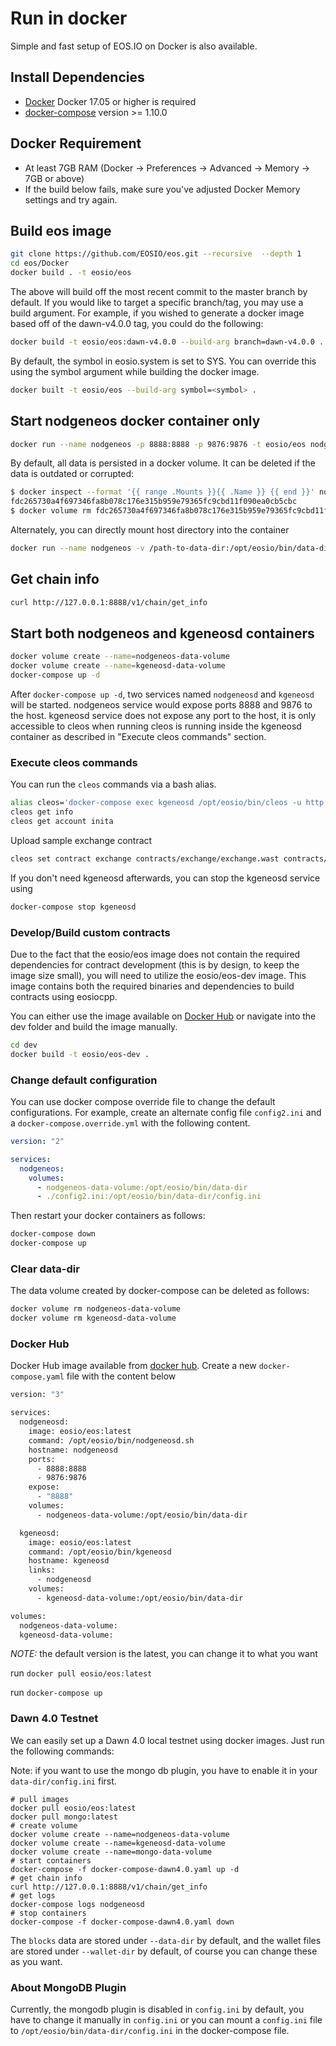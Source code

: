 # Run in docker

Simple and fast setup of EOS.IO on Docker is also available.

## Install Dependencies

- [Docker](https://docs.docker.com) Docker 17.05 or higher is required
- [docker-compose](https://docs.docker.com/compose/) version >= 1.10.0

## Docker Requirement

- At least 7GB RAM (Docker -> Preferences -> Advanced -> Memory -> 7GB or above)
- If the build below fails, make sure you've adjusted Docker Memory settings and try again.

## Build eos image

```bash
git clone https://github.com/EOSIO/eos.git --recursive  --depth 1
cd eos/Docker
docker build . -t eosio/eos
```

The above will build off the most recent commit to the master branch by default. If you would like to target a specific branch/tag, you may use a build argument. For example, if you wished to generate a docker image based off of the dawn-v4.0.0 tag, you could do the following:

```bash
docker build -t eosio/eos:dawn-v4.0.0 --build-arg branch=dawn-v4.0.0 .
```

By default, the symbol in eosio.system is set to SYS. You can override this using the symbol argument while building the docker image.

```bash
docker built -t eosio/eos --build-arg symbol=<symbol> .
```

## Start nodgeneos docker container only

```bash
docker run --name nodgeneos -p 8888:8888 -p 9876:9876 -t eosio/eos nodgeneosd.sh arg1 arg2
```

By default, all data is persisted in a docker volume. It can be deleted if the data is outdated or corrupted:

```bash
$ docker inspect --format '{{ range .Mounts }}{{ .Name }} {{ end }}' nodgeneos
fdc265730a4f697346fa8b078c176e315b959e79365fc9cbd11f090ea0cb5cbc
$ docker volume rm fdc265730a4f697346fa8b078c176e315b959e79365fc9cbd11f090ea0cb5cbc
```

Alternately, you can directly mount host directory into the container

```bash
docker run --name nodgeneos -v /path-to-data-dir:/opt/eosio/bin/data-dir -p 8888:8888 -p 9876:9876 -t eosio/eos nodgeneosd.sh arg1 arg2
```

## Get chain info

```bash
curl http://127.0.0.1:8888/v1/chain/get_info
```

## Start both nodgeneos and kgeneosd containers

```bash
docker volume create --name=nodgeneos-data-volume
docker volume create --name=kgeneosd-data-volume
docker-compose up -d
```

After `docker-compose up -d`, two services named `nodgeneosd` and `kgeneosd` will be started. nodgeneos service would expose ports 8888 and 9876 to the host. kgeneosd service does not expose any port to the host, it is only accessible to cleos when running cleos is running inside the kgeneosd container as described in "Execute cleos commands" section.

### Execute cleos commands

You can run the `cleos` commands via a bash alias.

```bash
alias cleos='docker-compose exec kgeneosd /opt/eosio/bin/cleos -u http://nodgeneosd:8888 --wallet-url http://localhost:8888'
cleos get info
cleos get account inita
```

Upload sample exchange contract

```bash
cleos set contract exchange contracts/exchange/exchange.wast contracts/exchange/exchange.abi
```

If you don't need kgeneosd afterwards, you can stop the kgeneosd service using

```bash
docker-compose stop kgeneosd
```

### Develop/Build custom contracts

Due to the fact that the eosio/eos image does not contain the required dependencies for contract development (this is by design, to keep the image size small), you will need to utilize the eosio/eos-dev image. This image contains both the required binaries and dependencies to build contracts using eosiocpp.

You can either use the image available on [Docker Hub](https://hub.docker.com/r/eosio/eos-dev/) or navigate into the dev folder and build the image manually.

```bash
cd dev
docker build -t eosio/eos-dev .
```

### Change default configuration

You can use docker compose override file to change the default configurations. For example, create an alternate config file `config2.ini` and a `docker-compose.override.yml` with the following content.

```yaml
version: "2"

services:
  nodgeneos:
    volumes:
      - nodgeneos-data-volume:/opt/eosio/bin/data-dir
      - ./config2.ini:/opt/eosio/bin/data-dir/config.ini
```

Then restart your docker containers as follows:

```bash
docker-compose down
docker-compose up
```

### Clear data-dir

The data volume created by docker-compose can be deleted as follows:

```bash
docker volume rm nodgeneos-data-volume
docker volume rm kgeneosd-data-volume
```

### Docker Hub

Docker Hub image available from [docker hub](https://hub.docker.com/r/eosio/eos/).
Create a new `docker-compose.yaml` file with the content below

```bash
version: "3"

services:
  nodgeneosd:
    image: eosio/eos:latest
    command: /opt/eosio/bin/nodgeneosd.sh
    hostname: nodgeneosd
    ports:
      - 8888:8888
      - 9876:9876
    expose:
      - "8888"
    volumes:
      - nodgeneos-data-volume:/opt/eosio/bin/data-dir

  kgeneosd:
    image: eosio/eos:latest
    command: /opt/eosio/bin/kgeneosd
    hostname: kgeneosd
    links:
      - nodgeneosd
    volumes:
      - kgeneosd-data-volume:/opt/eosio/bin/data-dir

volumes:
  nodgeneos-data-volume:
  kgeneosd-data-volume:

```

*NOTE:* the default version is the latest, you can change it to what you want

run `docker pull eosio/eos:latest`

run `docker-compose up`

### Dawn 4.0 Testnet

We can easily set up a Dawn 4.0 local testnet using docker images. Just run the following commands:

Note: if you want to use the mongo db plugin, you have to enable it in your `data-dir/config.ini` first.

```
# pull images
docker pull eosio/eos:latest
docker pull mongo:latest
# create volume
docker volume create --name=nodgeneos-data-volume
docker volume create --name=kgeneosd-data-volume
docker volume create --name=mongo-data-volume
# start containers
docker-compose -f docker-compose-dawn4.0.yaml up -d
# get chain info
curl http://127.0.0.1:8888/v1/chain/get_info
# get logs
docker-compose logs nodgeneosd
# stop containers
docker-compose -f docker-compose-dawn4.0.yaml down
```

The `blocks` data are stored under `--data-dir` by default, and the wallet files are stored under `--wallet-dir` by default, of course you can change these as you want.

### About MongoDB Plugin

Currently, the mongodb plugin is disabled in `config.ini` by default, you have to change it manually in `config.ini` or you can mount a `config.ini` file to `/opt/eosio/bin/data-dir/config.ini` in the docker-compose file.
